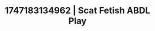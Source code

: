 ---
categories:
- Satin sheets
- Fantasy kink
- Romantic kink
- Dirty mind games
- Teasing look
image: /assets/images/1747183134962.jpg
layout: post
seo:
  description: Featured content with premium ABDL Play, Scat Fetish. HD images available.
  keywords: ABDL Play, Scat Fetish
  og_image: /assets/images/1747183134962.jpg
  schema_type: VisualArtwork
tags:
- ABDL Play
- Scat Fetish
- '#1747183134962'
title: 1747183134962 | Scat Fetish ABDL Play
---